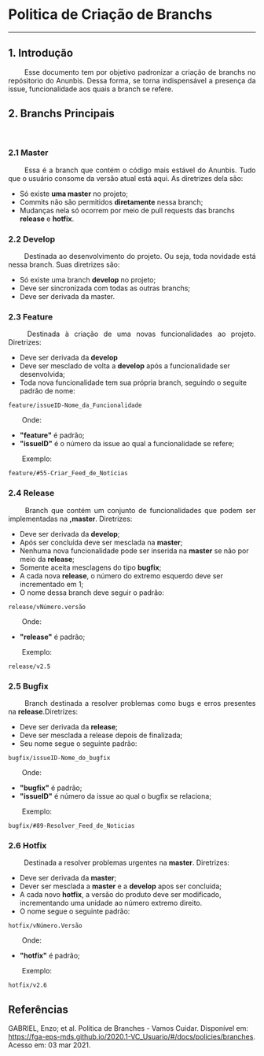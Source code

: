 # Politica de Criação de Branchs

---

## 1. <a name="1">Introdução</a>
<p align = "justify"> &emsp;&emsp; Esse documento tem por objetivo padronizar a criação de branchs no repósitorio do Anunbis. Dessa forma, se torna indispensável a presença da issue, funcionalidade aos quais a branch se refere. </p>

## 2. <a name="2">Branchs Principais</a>
<p align = "justify"> &emsp;&emsp;  </p>

### 2.1 <a name="2.1">Master</a>
<p align = "justify"> &emsp;&emsp; Essa é a branch que contém o código mais estável do Anunbis. Tudo que o usuário consome da versão atual está aqui. As diretrizes dela são:</p>

* Só existe <b>uma master</b> no projeto;
* Commits não são permitidos <b>diretamente</b> nessa branch;
* Mudanças nela só ocorrem por meio de pull requests das branchs <b>release</b> e <b>hotfix</b>.

### 2.2 <a name="2.2">Develop</a>
<p align = "justify"> &emsp;&emsp; Destinada ao desenvolvimento do projeto. Ou seja, toda novidade está nessa branch. Suas diretrizes são:</p>

* Só existe uma branch <b>develop</b> no projeto;
* Deve ser sincronizada com todas as outras branchs;
* Deve ser derivada da master.

### 2.3 <a name="2.3">Feature</a>
<p align = "justify"> &emsp;&emsp; Destinada à criação de uma novas funcionalidades ao projeto. Diretrizes:</p>

* Deve ser derivada da <b>develop</b>
* Deve ser mesclado de volta a <b>develop</b> após a funcionalidade ser desenvolvida;
* Toda nova funcionalidade tem sua própria branch, seguindo o seguite padrão de nome:

```
feature/issueID-Nome_da_Funcionalidade
```

<p align = "justify">&emsp;&emsp;Onde:</p>

* <b>"feature"</b> é padrão;
* <b>"issueID"</b> é o número da issue ao qual a funcionalidade se refere;

<p align = "justify">&emsp;&emsp;Exemplo:</p>

```
feature/#55-Criar_Feed_de_Notícias
```


### 2.4 <a name="2.4">Release</a>
<p align = "justify"> &emsp;&emsp; Branch que contém um conjunto de funcionalidades que podem ser implementadas na <b>,master</b>. Diretrizes:</p>

* Deve ser derivada da <b>develop</b>;
* Após ser concluída deve ser mesclada na <b>master</b>;
* Nenhuma nova funcionalidade pode ser inserida na <b>master</b> se não por meio da <b>release</b>;
* Somente aceita mesclagens do tipo <b>bugfix</b>;
* A cada nova <b>release</b>, o número do extremo esquerdo deve ser incrementado em 1;
* O nome dessa branch deve seguir o padrão:

```
release/vNúmero.versão
```

<p align = "justify">&emsp;&emsp;Onde:</p>

* <b>"release"</b> é padrão;

<p align = "justify">&emsp;&emsp;Exemplo:</p>

```
release/v2.5
```

### 2.5 <a name="2.5">Bugfix</a>
<p align = "justify"> &emsp;&emsp; Branch destinada a resolver problemas como bugs e erros presentes na <b>release</b>.Diretrizes:</p>

* Deve ser derivada da <b>release</b>;
* Deve ser mesclada a release depois de finalizada;
* Seu nome segue o seguinte padrão:

```
bugfix/issueID-Nome_do_bugfix
```

<p align = "justify">&emsp;&emsp;Onde:</p>

* <b>"bugfix"</b> é padrão;
* <b>"issueID"</b> é número da issue ao qual o bugfix se relaciona;

<p align = "justify">&emsp;&emsp;Exemplo:</p>

```
bugfix/#89-Resolver_Feed_de_Noticias
```

### 2.6 <a name="2.6">Hotfix</a>
<p align = "justify"> &emsp;&emsp; Destinada a resolver problemas urgentes na <b>master</b>. Diretrizes:</p>

* Deve ser derivada da <b>master</b>;
* Dever ser mesclada a <b>master</b> e a <b>develop</b> apos ser concluida;
* A cada novo <b>hotfix</b>, a versão do produto deve ser modificado, incrementando uma unidade ao número extremo direito.
* O nome segue o seguinte padrão:

```
hotfix/vNúmero.Versão
```

<p align = "justify">&emsp;&emsp;Onde:</p>

* <b>"hotfix"</b> é padrão;

<p align = "justify">&emsp;&emsp;Exemplo:</p>

```
hotfix/v2.6
```


## Referências
GABRIEL, Enzo; et al. Política de Branches - Vamos Cuidar. Disponível em: <https://fga-eps-mds.github.io/2020.1-VC_Usuario/#/docs/policies/branches>. Acesso em: 03 mar 2021.